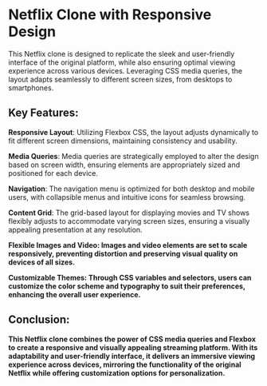 # Netflix Clone with Responsive Design

This Netflix clone is designed to replicate the sleek and user-friendly interface of the original platform, while also ensuring optimal viewing experience across various devices. Leveraging CSS media queries, the layout adapts seamlessly to different screen sizes, from desktops to smartphones.

## Key Features:

<b>Responsive Layout</b>: Utilizing Flexbox CSS, the layout adjusts dynamically to fit different screen dimensions, maintaining consistency and usability.

<b>Media Queries</b>: Media queries are strategically employed to alter the design based on screen width, ensuring elements are appropriately sized and positioned for each device.

<b>Navigation</b>: The navigation menu is optimized for both desktop and mobile users, with collapsible menus and intuitive icons for seamless browsing.

<b>Content Grid</b>: The grid-based layout for displaying movies and TV shows flexibly adjusts to accommodate varying screen sizes, ensuring a visually appealing presentation at any resolution.

<b>Flexible Images and Video</v>: Images and video elements are set to scale responsively, preventing distortion and preserving visual quality on devices of all sizes.

<b>Customizable Themes</b>: Through CSS variables and selectors, users can customize the color scheme and typography to suit their preferences, enhancing the overall user experience.

## Conclusion:

This Netflix clone combines the power of CSS media queries and Flexbox to create a responsive and visually appealing streaming platform. With its adaptability and user-friendly interface, it delivers an immersive viewing experience across devices, mirroring the functionality of the original Netflix while offering customization options for personalization.


